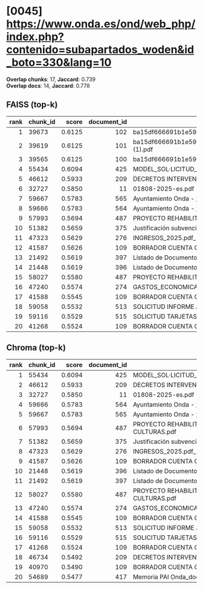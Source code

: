 # [0045] https://www.onda.es/ond/web_php/index.php?contenido=subapartados_woden&id_boto=330&lang=10

**Overlap chunks**: 17, **Jaccard**: 0.739  
**Overlap docs**: 14, **Jaccard**: 0.778

## FAISS (top-k)
rank | chunk_id | score | document_id | title
---:|---|---:|---:|---
1 | 39673 | 0.6125 | 102 | ba15df666691b1e5961b681667a3bb0ca296991924138.pdf.pdf
2 | 39619 | 0.6125 | 101 | ba15df666691b1e5961b681667a3bb0ca296991924138.pdf (1).pdf
3 | 39565 | 0.6125 | 100 | ba15df666691b1e5961b681667a3bb0ca296991924138.pdf
4 | 55434 | 0.6094 | 425 | MODEL_SOL·LICITUD_ESCOLETA_ESTIU_2025 (1).pdf
5 | 46612 | 0.5933 | 209 | DECRETOS INTERVENCIÓN 1S 2024.PDF
6 | 32727 | 0.5850 | 11 | 01808-2025-es.pdf
7 | 59667 | 0.5783 | 565 | Ayuntamiento Onda - www.onda.es
8 | 59666 | 0.5783 | 564 | Ayuntamiento Onda - www.onda.es
9 | 57993 | 0.5694 | 487 | PROYECTO REHABILITACION PARQUE TRES CULTURAS.pdf
10 | 51382 | 0.5659 | 375 | Justificación subvención Onda.pdf
11 | 47323 | 0.5629 | 276 | INGRESOS_2025.pdf_1742285328954.pdf
12 | 41587 | 0.5626 | 109 | BORRADOR CUENTA GENERAL 2024 PARA WEB.pdf
13 | 21492 | 0.5619 | 397 | Listado de Documento registro entre fechas.csv
14 | 21448 | 0.5619 | 396 | Listado de Documento registro 20250730_0929.csv
15 | 58027 | 0.5580 | 487 | PROYECTO REHABILITACION PARQUE TRES CULTURAS.pdf
16 | 47240 | 0.5574 | 274 | GASTOS_ECONOMICA_2025.pdf_1742285328993.pdf
17 | 41588 | 0.5545 | 109 | BORRADOR CUENTA GENERAL 2024 PARA WEB.pdf
18 | 59058 | 0.5532 | 513 | SOLICITUD INFORME ADECUACIÓN VIVIENDA.pdf
19 | 59116 | 0.5529 | 515 | SOLICITUD TARJETAS DE ESTACIONAMIENTO.pdf
20 | 41268 | 0.5524 | 109 | BORRADOR CUENTA GENERAL 2024 PARA WEB.pdf

## Chroma (top-k)
rank | chunk_id | score | document_id | title
---:|---|---:|---:|---
1 | 55434 | 0.6094 | 425 | MODEL_SOL·LICITUD_ESCOLETA_ESTIU_2025 (1).pdf
2 | 46612 | 0.5933 | 209 | DECRETOS INTERVENCIÓN 1S 2024.PDF
3 | 32727 | 0.5850 | 11 | 01808-2025-es.pdf
4 | 59666 | 0.5783 | 564 | Ayuntamiento Onda - www.onda.es
5 | 59667 | 0.5783 | 565 | Ayuntamiento Onda - www.onda.es
6 | 57993 | 0.5694 | 487 | PROYECTO REHABILITACION PARQUE TRES CULTURAS.pdf
7 | 51382 | 0.5659 | 375 | Justificación subvención Onda.pdf
8 | 47323 | 0.5629 | 276 | INGRESOS_2025.pdf_1742285328954.pdf
9 | 41587 | 0.5626 | 109 | BORRADOR CUENTA GENERAL 2024 PARA WEB.pdf
10 | 21448 | 0.5619 | 396 | Listado de Documento registro 20250730_0929.csv
11 | 21492 | 0.5619 | 397 | Listado de Documento registro entre fechas.csv
12 | 58027 | 0.5580 | 487 | PROYECTO REHABILITACION PARQUE TRES CULTURAS.pdf
13 | 47240 | 0.5574 | 274 | GASTOS_ECONOMICA_2025.pdf_1742285328993.pdf
14 | 41588 | 0.5545 | 109 | BORRADOR CUENTA GENERAL 2024 PARA WEB.pdf
15 | 59058 | 0.5532 | 513 | SOLICITUD INFORME ADECUACIÓN VIVIENDA.pdf
16 | 59116 | 0.5529 | 515 | SOLICITUD TARJETAS DE ESTACIONAMIENTO.pdf
17 | 41268 | 0.5524 | 109 | BORRADOR CUENTA GENERAL 2024 PARA WEB.pdf
18 | 46734 | 0.5492 | 209 | DECRETOS INTERVENCIÓN 1S 2024.PDF
19 | 40970 | 0.5490 | 109 | BORRADOR CUENTA GENERAL 2024 PARA WEB.pdf
20 | 54689 | 0.5477 | 417 | Memoria PAI Onda_documento fiinal.docx (1) (1).pdf
